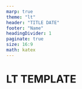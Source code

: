 ```yaml
---
marp: true
theme: "lt"
header: "TITLE DATE"
footer: "Name"
headingDivider: 1
paginate: true
size: 16:9
math: katex
---
```


# LT TEMPLATE
